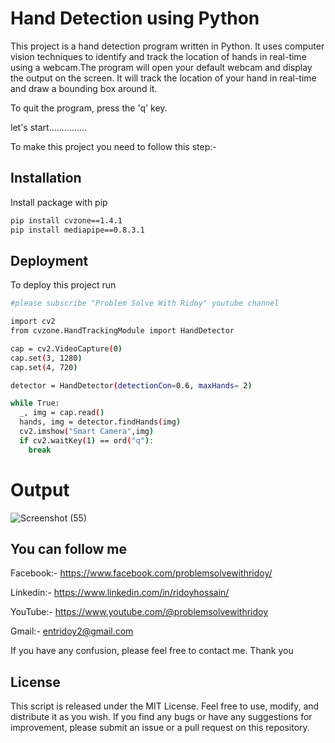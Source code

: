 
# Hand Detection using Python

This project is a hand detection program written in Python. It uses computer vision techniques to identify and track the location of hands in real-time using a webcam.The program will open your default webcam and display the output on the screen. It will track the location of your hand in real-time and draw a bounding box around it.

To quit the program, press the 'q' key.


let's start...............

To make this project you need to follow this step:-










## Installation

Install package with pip

```bash
pip install cvzone==1.4.1
pip install mediapipe==0.8.3.1

```
    
## Deployment

To deploy this project run

```bash
#please subscribe "Problem Solve With Ridoy" youtube channel

import cv2
from cvzone.HandTrackingModule import HandDetector

cap = cv2.VideoCapture(0)
cap.set(3, 1280)
cap.set(4, 720)

detector = HandDetector(detectionCon=0.6, maxHands= 2)

while True:
  _, img = cap.read()
  hands, img = detector.findHands(img)
  cv2.imshow("Smart Camera",img)
  if cv2.waitKey(1) == ord("q"):
    break
```

# Output
![Screenshot (55)](https://user-images.githubusercontent.com/123636419/226914831-f39b653a-1bbb-49dd-93a6-e37509e6dcf3.png)




## You can follow me

Facebook:- https://www.facebook.com/problemsolvewithridoy/

Linkedin:- https://www.linkedin.com/in/ridoyhossain/

YouTube:- https://www.youtube.com/@problemsolvewithridoy

Gmail:- entridoy2@gmail.com

If you have any confusion, please feel free to contact me. Thank you


## License
This script is released under the MIT License. Feel free to use, modify, and distribute it as you wish. If you find any bugs or have any suggestions for improvement, please submit an issue or a pull request on this repository.

